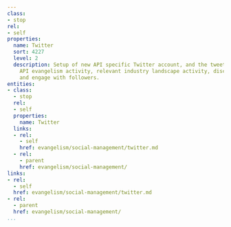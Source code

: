 ```yaml
---
class:
- stop
rel:
- self
properties:
  name: Twitter
  sort: 4227
  level: 2
  description: Setup of new API specific Twitter account, and the tweeting of all
    API evangelism activity, relevant industry landscape activity, discover new followers
    and engage with followers.
entities:
- class:
  - stop
  rel:
  - self
  properties:
    name: Twitter
  links:
  - rel:
    - self
    href: evangelism/social-management/twitter.md
  - rel:
    - parent
    href: evangelism/social-management/
links:
- rel:
  - self
  href: evangelism/social-management/twitter.md
- rel:
  - parent
  href: evangelism/social-management/
...
```

